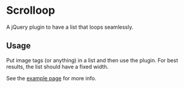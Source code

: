 # Scrolloop
A jQuery plugin to have a list that loops seamlessly.

## Usage
Put image tags (or anything) in a list and then use the plugin.
For best results, the list should have a fixed width.

See the [example page](http://kaeru.neritic.net/projects/scrolloop) for more info.
